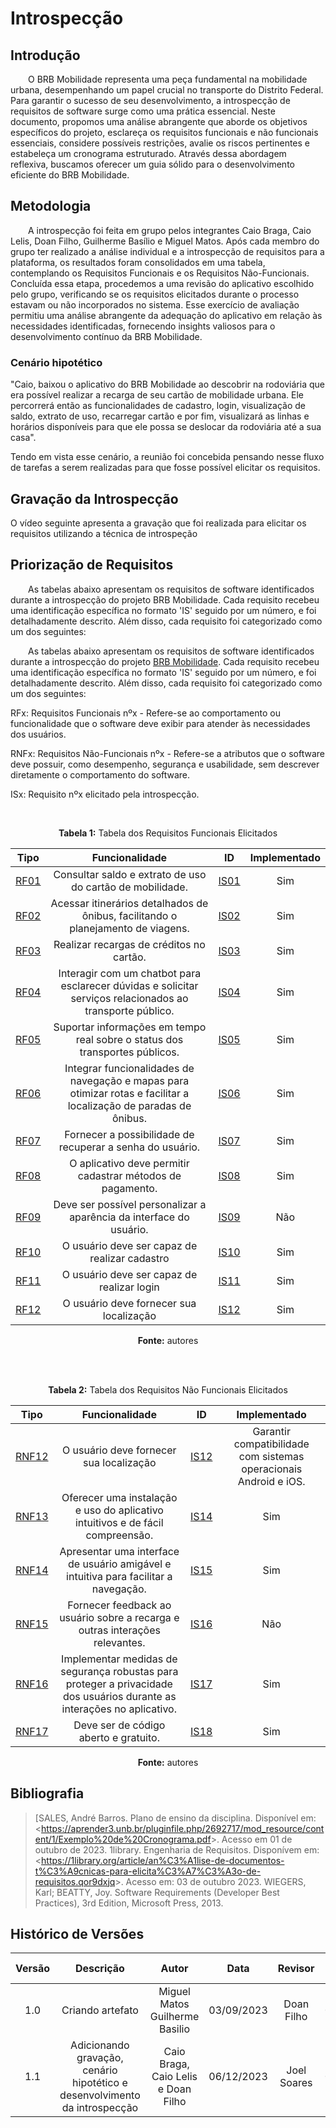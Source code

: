 # **Introspecção**

## **Introdução**


&emsp;&emsp;O BRB Mobilidade representa uma peça fundamental na mobilidade urbana, desempenhando um papel crucial no transporte do Distrito Federal. Para garantir o sucesso de seu desenvolvimento, a introspecção de requisitos de software surge como uma prática essencial. Neste documento, propomos uma análise abrangente que aborde os objetivos específicos do projeto, esclareça os requisitos funcionais e não funcionais essenciais, considere possíveis restrições, avalie os riscos pertinentes e estabeleça um cronograma estruturado. Através dessa abordagem reflexiva, buscamos oferecer um guia sólido para o desenvolvimento eficiente do BRB Mobilidade.
</p>

## **Metodologia**


&emsp;&emsp;A introspecção foi feita em grupo pelos integrantes Caio Braga, Caio Lelis, Doan Filho, Guilherme Basílio e Miguel Matos. Após cada membro do grupo ter realizado a análise individual e a introspecção de requisitos para a plataforma, os resultados foram consolidados em uma tabela, contemplando os Requisitos Funcionais e os Requisitos Não-Funcionais. Concluída essa etapa, procedemos a uma revisão do aplicativo escolhido pelo grupo, verificando se os requisitos elicitados durante o processo estavam ou não incorporados no sistema. Esse exercício de avaliação permitiu uma análise abrangente da adequação do aplicativo em relação às necessidades identificadas, fornecendo insights valiosos para o desenvolvimento contínuo da BRB Mobilidade.


### **Cenário hipotético**

"Caio, baixou o aplicativo do BRB Mobilidade ao descobrir na rodoviária que era possível realizar a recarga de seu cartão de mobilidade urbana. Ele percorrerá então as funcionalidades de cadastro, login, visualização de saldo, extrato de uso, recarregar cartão e por fim, visualizará as linhas e horários disponíveis para que ele possa se deslocar da  rodoviária até a sua casa".

Tendo em vista esse cenário, a reunião foi concebida pensando nesse fluxo de tarefas a serem realizadas para que fosse possível elicitar os requisitos.


## **Gravação da Introspecção**

O vídeo seguinte apresenta a gravação que foi realizada para elicitar os requisitos utilizando a técnica de introspeção

## **Priorização de Requisitos**


&emsp;&emsp;As tabelas abaixo apresentam os requisitos de software identificados durante a introspecção do projeto BRB Mobilidade. Cada requisito recebeu uma identificação específica no formato 'IS' seguido por um número, e foi detalhadamente descrito. Além disso, cada requisito foi categorizado como um dos seguintes:
</p>

&emsp;&emsp;As tabelas abaixo apresentam os requisitos de software identificados durante a introspecção do projeto [BRB Mobilidade](https://requisitos-de-software.github.io/2023.2-BRBMobilidade/). Cada requisito recebeu uma identificação específica no formato 'IS' seguido por um número, e foi detalhadamente descrito. Além disso, cada requisito foi categorizado como um dos seguintes:

RFx: Requisitos Funcionais nºx - Refere-se ao comportamento ou funcionalidade que o software deve exibir para atender às necessidades dos usuários.

RNFx: Requisitos Não-Funcionais nºx - Refere-se a atributos que o software deve possuir, como desempenho, segurança e usabilidade, sem descrever diretamente o comportamento do software.

ISx: Requisito nºx elicitado pela introspecção.

<br>
<center>

**Tabela 1:** Tabela dos Requisitos Funcionais Elicitados

| Tipo   | Funcionalidade                                       | ID   | Implementado |
| :---:  | :--------------------------------------------------: | :---: | :----------: |
| [RF01](https://requisitos-de-software.github.io/2023.2-BRBMobilidade/elicitacao/requisitos_elicitados/)   | Consultar saldo e extrato de uso do cartão de mobilidade. | [IS01](https://requisitos-de-software.github.io/2023.2-BRBMobilidade/elicitacao/tecnicas/introspeccao/#tabela-dos-requisitos-funcionais) | Sim |
| [RF02](https://requisitos-de-software.github.io/2023.2-BRBMobilidade/elicitacao/requisitos_elicitados/)   | Acessar itinerários detalhados de ônibus, facilitando o planejamento de viagens. |  [IS02](https://requisitos-de-software.github.io/2023.2-BRBMobilidade/elicitacao/tecnicas/introspeccao/#tabela-dos-requisitos-funcionais) | Sim |
| [RF03](https://requisitos-de-software.github.io/2023.2-BRBMobilidade/elicitacao/requisitos_elicitados/)   | Realizar recargas de créditos no cartão. |  [IS03](https://requisitos-de-software.github.io/2023.2-BRBMobilidade/elicitacao/tecnicas/introspeccao/#tabela-dos-requisitos-funcionais) | Sim |
| [RF04](https://requisitos-de-software.github.io/2023.2-BRBMobilidade/elicitacao/requisitos_elicitados/)   | Interagir com um chatbot para esclarecer dúvidas e solicitar serviços relacionados ao transporte público. |  [IS04](https://requisitos-de-software.github.io/2023.2-BRBMobilidade/elicitacao/tecnicas/introspeccao/#tabela-dos-requisitos-funcionais) | Sim   |
| [RF05](https://requisitos-de-software.github.io/2023.2-BRBMobilidade/elicitacao/requisitos_elicitados/)   | Suportar informações em tempo real sobre o status dos transportes públicos. |  [IS05](https://requisitos-de-software.github.io/2023.2-BRBMobilidade/elicitacao/tecnicas/introspeccao/#tabela-dos-requisitos-funcionais) | Sim     |
| [RF06](https://requisitos-de-software.github.io/2023.2-BRBMobilidade/elicitacao/requisitos_elicitados/)   | Integrar funcionalidades de navegação e mapas para otimizar rotas e facilitar a localização de paradas de ônibus. |  [IS06](https://requisitos-de-software.github.io/2023.2-BRBMobilidade/elicitacao/tecnicas/introspeccao/#tabela-dos-requisitos-funcionais) | Sim    |
| [RF07](https://requisitos-de-software.github.io/2023.2-BRBMobilidade/elicitacao/requisitos_elicitados/)   | Fornecer a possibilidade de recuperar a senha do usuário. |  [IS07](https://requisitos-de-software.github.io/2023.2-BRBMobilidade/elicitacao/tecnicas/introspeccao/#tabela-dos-requisitos-funcionais) | Sim |
| [RF08](https://requisitos-de-software.github.io/2023.2-BRBMobilidade/elicitacao/requisitos_elicitados/)   | O aplicativo deve permitir cadastrar métodos de pagamento. |  [IS08](https://requisitos-de-software.github.io/2023.2-BRBMobilidade/elicitacao/tecnicas/introspeccao/#tabela-dos-requisitos-funcionais) | Sim     |
| [RF09](https://requisitos-de-software.github.io/2023.2-BRBMobilidade/elicitacao/requisitos_elicitados/)   | Deve ser possível personalizar a aparência da interface do usuário. |  [IS09](https://requisitos-de-software.github.io/2023.2-BRBMobilidade/elicitacao/tecnicas/introspeccao/#tabela-dos-requisitos-funcionais) |  Não    |
| [RF10](https://requisitos-de-software.github.io/2023.2-BRBMobilidade/elicitacao/requisitos_elicitados/)   | O usuário deve ser capaz de realizar cadastro |  [IS10](https://requisitos-de-software.github.io/2023.2-BRBMobilidade/elicitacao/tecnicas/introspeccao/#tabela-dos-requisitos-funcionais) |    Sim          |
| [RF11](https://requisitos-de-software.github.io/2023.2-BRBMobilidade/elicitacao/requisitos_elicitados/)   | O usuário deve ser capaz de realizar login |  [IS11](https://requisitos-de-software.github.io/2023.2-BRBMobilidade/elicitacao/tecnicas/introspeccao/#tabela-dos-requisitos-funcionais) |        Sim      |
| [RF12](https://requisitos-de-software.github.io/2023.2-BRBMobilidade/elicitacao/requisitos_elicitados)   | O usuário deve fornecer sua localização |  [IS12](https://requisitos-de-software.github.io/2023.2-BRBMobilidade/elicitacao/tecnicas/introspeccao/#tabela-dos-requisitos-funcionais) |      Sim        |

**Fonte:** autores

<br><br>

**Tabela 2:** Tabela dos Requisitos Não Funcionais Elicitados


| Tipo   | Funcionalidade                                       | ID   | Implementado |
| :---:  | :-------------------------------------------------: | :---: | :----------: |
| [RNF12](https://requisitos-de-software.github.io/2023.2-BRBMobilidade/elicitacao/requisitos_elicitados)   | O usuário deve fornecer sua localização |  [IS12](https://requisitos-de-software.github.io/2023.2-BRBMobilidade/elicitacao/tecnicas/introspeccao/#tabela-dos-requisitos-funcionais)  | Garantir compatibilidade com sistemas operacionais Android e iOS.                                       |  [IS13](https://requisitos-de-software.github.io/2023.2-BRBMobilidade/elicitacao/tecnicas/introspeccao/#tabela-dos-requisitos-funcionais) |       Sim       |
|  [RNF13](https://requisitos-de-software.github.io/2023.2-BRBMobilidade/elicitacao/requisitos_elicitados)  | Oferecer uma instalação e uso do aplicativo intuitivos e de fácil compreensão.                            |  [IS14](https://requisitos-de-software.github.io/2023.2-BRBMobilidade/elicitacao/tecnicas/introspeccao/#tabela-dos-requisitos-funcionais) |     Sim         |
|  [RNF14](https://requisitos-de-software.github.io/2023.2-BRBMobilidade/elicitacao/requisitos_elicitados)  | Apresentar uma interface de usuário amigável e intuitiva para facilitar a navegação.                    |  [IS15](https://requisitos-de-software.github.io/2023.2-BRBMobilidade/elicitacao/tecnicas/introspeccao/#tabela-dos-requisitos-funcionais) |    Sim          |
|  [RNF15](https://requisitos-de-software.github.io/2023.2-BRBMobilidade/elicitacao/requisitos_elicitados)  | Fornecer feedback ao usuário sobre a recarga e outras interações relevantes.        |  [IS16](https://requisitos-de-software.github.io/2023.2-BRBMobilidade/elicitacao/tecnicas/introspeccao/#tabela-dos-requisitos-funcionais) |      Não        |
|  [RNF16](https://requisitos-de-software.github.io/2023.2-BRBMobilidade/elicitacao/requisitos_elicitados)  | Implementar medidas de segurança robustas para proteger a privacidade dos usuários durante as interações no aplicativo. |  [IS17](https://requisitos-de-software.github.io/2023.2-BRBMobilidade/elicitacao/tecnicas/introspeccao/#tabela-dos-requisitos-funcionais) |      Sim        |
|  [RNF17](https://requisitos-de-software.github.io/2023.2-BRBMobilidade/elicitacao/requisitos_elicitados)  | Deve ser de código aberto e gratuito.                                                                  |  [IS18](https://requisitos-de-software.github.io/2023.2-BRBMobilidade/elicitacao/tecnicas/introspeccao/#tabela-dos-requisitos-funcionais) |      Sim        |

**Fonte:** autores

</center>


## **Bibliografia**
>[SALES, André Barros. Plano de ensino da disciplina. Disponível em: <<https://aprender3.unb.br/pluginfile.php/2692717/mod_resource/content/1/Exemplo%20de%20Cronograma.pdf>>. Acesso em 01 de outubro de 2023.
>1library. Engenharia de Requisitos. Disponívem em: <<https://1library.org/article/an%C3%A1lise-de-documentos-t%C3%A9cnicas-para-elicita%C3%A7%C3%A3o-de-requisitos.qor9dxjq>>. Acesso em: 03 de outubro 2023.
> WIEGERS, Karl; BEATTY, Joy. Software Requirements (Developer Best 
Practices), 3rd Edition, Microsoft Press, 2013.

## **Histórico de Versões**
| Versão |          Descrição              |     Autor       |      Data      |   Revisor     |    Data de revisão    |  
|:------:|:-------------------------------:|:---------------:|:--------------:|:-------------:|:---------------------:|
|  1.0   | Criando artefato | Miguel Matos Guilherme Basilio |   03/09/2023   |  Doan Filho  |      03/10/2023      |
|  1.1   | Adicionando gravação, cenário hipotético e desenvolvimento da introspecção | Caio Braga, Caio Lelis e Doan Filho |   06/12/2023   |  Joel Soares  |      06/12/2023      |

